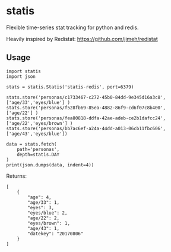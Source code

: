statis
======

Flexible time-series stat tracking for python and redis.

Heavily inspired by Redistat:
https://github.com/jimeh/redistat


## Usage
```
import statis
import json

stats = statis.Statis('statis-redis', port=6379)

stats.store('personas/c1733467-c272-45b0-84dd-9e345d16a3c8', ['age/33','eyes/blue'] )
stats.store('personas/f528fb69-85ea-4882-86f9-cd6f07c8b400', ['age/22'] )
stats.store('personas/fea80818-ddfa-42ae-adeb-ce2b1dafcc24', ['age/22','eyes/brown'] )
stats.store('personas/bb7ac6ef-a24a-44dd-a013-06cb11fbc606', ['age/43','eyes/blue'])

data = stats.fetch(
    path='personas',
    depth=statis.DAY
)
print(json.dumps(data, indent=4))

```

Returns:
```
[
    {
        "age": 4,
        "age/33": 1,
        "eyes": 3,
        "eyes/blue": 2,
        "age/22": 2,
        "eyes/brown": 1,
        "age/43": 1,
        "datekey": "20170806"
    }
]
```
